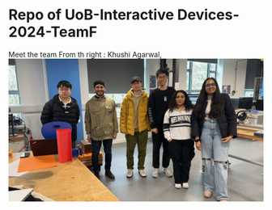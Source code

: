 # Repo of UoB-Interactive Devices-2024-TeamF
Meet the team
From th right : Khushi Agarwal, 
![Group](IMG_8082.JPG)
